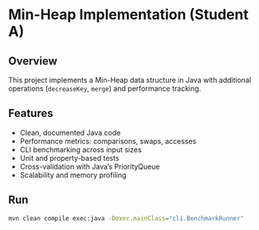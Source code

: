 # Min-Heap Implementation (Student A)

## Overview
This project implements a Min-Heap data structure in Java with additional operations (`decreaseKey`, `merge`) and performance tracking.

## Features
- Clean, documented Java code
- Performance metrics: comparisons, swaps, accesses
- CLI benchmarking across input sizes
- Unit and property-based tests
- Cross-validation with Java’s PriorityQueue
- Scalability and memory profiling

## Run
```bash
mvn clean compile exec:java -Dexec.mainClass="cli.BenchmarkRunner"
